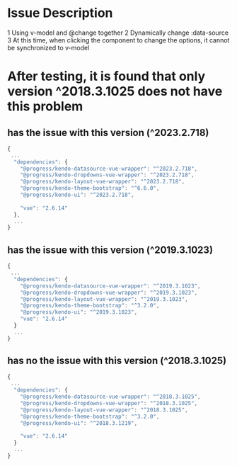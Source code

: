 # Issue Description
1 Using v-model and @change together
2 Dynamically change :data-source
3 At this time, when clicking the component to change the options, it cannot be synchronized to v-model

# After testing, it is found that only version ^2018.3.1025 does not have this problem
## has the issue with this version (^2023.2.718)
```js
{
 ...
  "dependencies": {
    "@progress/kendo-datasource-vue-wrapper": "^2023.2.718",
    "@progress/kendo-dropdowns-vue-wrapper": "^2023.2.718",
    "@progress/kendo-layout-vue-wrapper": "^2023.2.718",
    "@progress/kendo-theme-bootstrap": "^6.6.0",
    "@progress/kendo-ui": "^2023.2.718",
            
    "vue": "2.6.14"
  },
  ...
}
```

## has the issue with this version (^2019.3.1023)
```js
{
 ...
  "dependencies": {
    "@progress/kendo-datasource-vue-wrapper": "^2019.3.1023",
    "@progress/kendo-dropdowns-vue-wrapper": "^2019.3.1023",
    "@progress/kendo-layout-vue-wrapper": "^2019.3.1023",
    "@progress/kendo-theme-bootstrap": "^3.2.0",
    "@progress/kendo-ui": "^2019.3.1023",
    "vue": "2.6.14"
  }
  ...
}
```

## has no the issue with this version (^2018.3.1025)
```js
{
 ...
  "dependencies": {
    "@progress/kendo-datasource-vue-wrapper": "^2018.3.1025",
    "@progress/kendo-dropdowns-vue-wrapper": "^2018.3.1025",
    "@progress/kendo-layout-vue-wrapper": "^2018.3.1025",
    "@progress/kendo-theme-bootstrap": "^3.2.0",
    "@progress/kendo-ui": "^2018.3.1219",
            
    "vue": "2.6.14"
  }
  ...
}
```
	